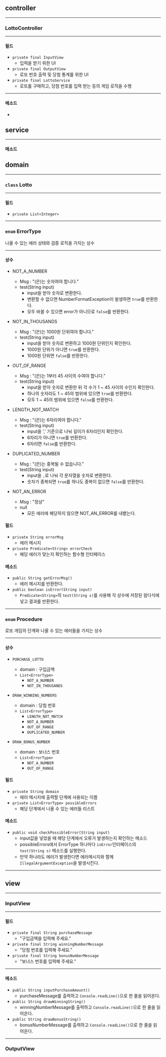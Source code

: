 
## controller

---

### LottoController

---
#### 필드

- `private final InputView`
  - 입력을 받기 위한 UI
- `private final OutputView`
  - 로또 번호 출력 및 당첨 통계를 위한 UI 
- `private final LottoService`
  - 로또를 구매하고, 당첨 번호를 입력 받는 등의 게임 로직을 수행


--- 
#### 메소드

- 

## service

---
#### 메소드


## domain

--- 

### `class` Lotto

---
#### 필드

- `private List<Integer> `

---

### `enum` ErrorType

나올 수 있는 에러 상태와 검증 로직을 가지는 상수 

---
#### 상수

- NOT_A_NUMBER
  - Msg : "(은)는 숫자여야 합니다."
  - test(String input)
    - input을 받아 숫자로 변환한다.
    - 변환할 수 없으면 NumberFormatException이 발생하면 `true`를 반환한다.
    - 모두 바꿀 수 있으면 error가 아니므로 `false`를 반환한다.
    
- NOT_IN_THOUSANDS
  - Msg : "(은)는 1000원 단위여야 합니다."
  - test(String input)
    - input을 받아 숫자로 변환하고 1000원 단위인지 확인한다.
    - 1000원 단위가 아니면 `true`를 반환한다.
    - 1000원 단위면 `false`를 반환한다.
    
- OUT_OF_RANGE
  - Msg : "(은)는 1부터 45 사이의 수여야 합니다."
  - test(String input)
    - input을 받아 숫자로 변환한 뒤 각 수가 1 ~ 45 사이의 수인지 확인한다.
    - 하나의 숫자라도 1 ~ 45의 범위에 있으면 `true`를 반환한다.
    - 모두 1 ~ 45의 범위에 있으면 `false`를 반환한다.
    
- LENGTH_NOT_MATCH
  - Msg : "(은)는 6자리여야 합니다."
  - test(String input)
    - input을 ',' 기준으로 나눠 길이가 6자리인지 확인한다.
    - 6자리가 아니면 `true`를 반환한다.
    - 6자리면 `false`를 반환한다.
    
- DUPLICATED_NUMBER
  - Msg : "(은)는 중복될 수 없습니다."
  - test(String input)
    - input을 `,`로 나눠 각 문자열을 숫자로 변환한다.
    - 숫자가 중복되면 `true`를 하나도 중복이 없으면 `false`를 반환한다.
    
- NOT_AN_ERROR
  - Msg : "정상"
  - null
    - 모든 에러에 해당하지 않으면 NOT_AN_ERROR를 내뱉는다.

#### 필드
- `private String errorMsg`
  - 에러 메시지
- `private Predicate<String> errorCheck`
  - 해당 에러가 맞는지 확인하는 함수형 인터페이스

#### 메소드
- `public String getErrorMsg()`
  - 에러 메시지를 반환한다.
- `public boolean isError(String input)`
  - `Predicate<String>`의 `test(String s)`를 사용해 각 상수에 저장된 람다식에 넣고 결과를 반환한다.

---

### `enum` Procedure

로또 게임의 단계와 나올 수 있는 에러들을 가지는 상수

---

#### 상수

- `PURCHASE_LOTTO`
  - domain : 구입금액
  - `List<ErrorType>`
    - `NOT_A_NUMBER`
    - `NOT_IN_THOUSANDS`

- `DRAW_WINNING_NUMBERS`
  - domain : 당첨 번호
  - `List<ErrorType>`
    - `LENGTH_NOT_MATCH`
    - `NOT_A_NUMBER`
    - `OUT_OF_RANGE`
    - `DUPLICATED_NUMBER`
    
- `DRAW_BONUS_NUMBER`
  - domain : 보너스 번호
  - `List<ErrorType>`
    - `NOT_A_NUMBER`
    - `OUT_OF_RANGE`


#### 필드

- `private String domain`
  - 에러 메시지에 출력할 단계에 사용되는 이름
- `private List<ErrorType> possibleErrors`
  - 해당 단계에서 나올 수 있는 에러들 리스트


#### 메소드
- `public void checkPossibleError(String input)`
  - input값을 넣었을 때 해당 단계에서 오류가 발생하는지 확인하는 메소드
  - possibleErrors에서 ErrorType 하나마다 `isError`인터페이스의 `test(String s)` 메소드를 실행한다.
  - 만약 하나라도 에러가 발생한다면 에러메시지와 함께 `IllegalArgumentException`을 발생시킨다.


---


## view

---

### InputView

---
#### 필드

- `private final String purchaseMessage`
  - "구입금액을 입력해 주세요."
- `private final String winningNumberMessage`
  - "당첨 번호를 입력해 주세요."
- `private final String bonusNumberMessage`
  - "보너스 번호를 입력해 주세요."

---
#### 메소드
- `public String inputPurchaseAmount()`
  - purchaseMessage를 출력하고 `Console.readLine()`으로 한 줄을 읽어온다.
- `public String drawWinningString()`
  - winningNumberMessage를 출력하고 `Console.readLine()`으로 한 줄을 읽어온다.
- `public String drawBonusString()`
  - bonusNumberMessage를 출력하고 `Console.readLine()`으로 한 줄을 읽어온다.
---

### OutputView
